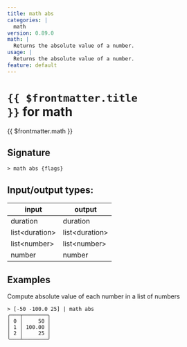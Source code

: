 ```yaml
---
title: math abs
categories: |
  math
version: 0.89.0
math: |
  Returns the absolute value of a number.
usage: |
  Returns the absolute value of a number.
feature: default
---
```

<!-- This file is automatically generated. Please edit the command in https://github.com/nushell/nushell instead. -->

# <code>{{ $frontmatter.title }}</code> for math

<div class='command-title'>{{ $frontmatter.math }}</div>

## Signature

```> math abs {flags} ```


## Input/output types:

| input          | output         |
| -------------- | -------------- |
| duration       | duration       |
| list\<duration\> | list\<duration\> |
| list\<number\>   | list\<number\>   |
| number         | number         |
## Examples

Compute absolute value of each number in a list of numbers
```nu
> [-50 -100.0 25] | math abs
╭───┬────────╮
│ 0 │     50 │
│ 1 │ 100.00 │
│ 2 │     25 │
╰───┴────────╯

```
